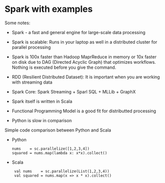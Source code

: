 # Spark with examples

Some notes:

  - Spark - a fast and general engine for large-scale data processing
  
  - Spark is scalable: Runs in your laptop as well in a distributed cluster for parallel processing
  
  - Spark is 100x faster than Hadoop MaprReduce in memory or 10x faster on disk due to DAG (Directed Acyclic Graph) that optimizes workflows. Nothing is executed before you give the command.
  
  - RDD (Resilient Distributed Dataset): It is important when you are working with streaming data
  
  - Spark Core:  Spark Streaming + Sparl SQL + MLLib + GraphX
  
  - Spark itself is written in Scala
  
  - Functional Programming Model is a good fit for distributted processing
  
  - Python is slow in comparison
  
Simple code comparison between Python and Scala

 -  Python
    
        nums    = sc.parallelize([1,2,3,4])
        squared = nums.map(lambda x: x*x).collect()
        
 - Scala
 
        val nums    = sc.parallelize(List(1,2,3,4))
        val squared = nums.map(x => x * x).collect()

  
  
  
  
  
  
